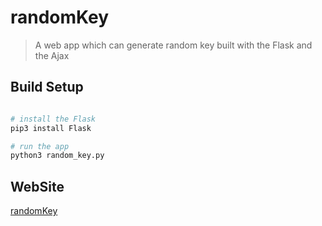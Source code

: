 # randomKey

> A web app which can generate random key built with the Flask and the Ajax

## Build Setup

```bash

# install the Flask
pip3 install Flask

# run the app
python3 random_key.py

```
	
## WebSite

[randomKey](http://dev.feihu1996.cn/randomKey "randomKey")
